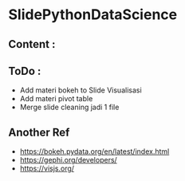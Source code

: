 # SlidePythonDataScience
## Content :


## ToDo :
- Add materi bokeh to Slide Visualisasi
- Add materi pivot table
- Merge slide cleaning jadi 1 file

## Another Ref
- https://bokeh.pydata.org/en/latest/index.html
- https://gephi.org/developers/
- https://visjs.org/
